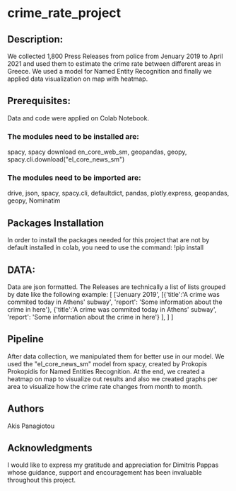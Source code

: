 # crime_rate_project

## Description:

We collected 1,800 Press Releases from police from Jenuary 2019 to April 2021 and used them to estimate the crime rate between different areas in Greece. We used a model for Named Entity Recognition and finally we 
applied data visualization on map with heatmap. 

## Prerequisites:
Data and code were applied on Colab Notebook. 
### The modules need to be installed are:

spacy, spacy download en_core_web_sm, geopandas, geopy, spacy.cli.download("el_core_news_sm")

### The modules need to be imported are:

drive, json, spacy, spacy.cli, defaultdict, pandas, plotly.express, geopandas, geopy, Nominatim

## Packages Installation

In order to install the packages needed for this project that are not by default installed in colab, you need to use the command: !pip install <package>

## DATA:

Data are json formatted. The Releases are technically a list of lists grouped by date like the following example:
[
	['Jenuary 2019',
		[{'title':'A crime was commited today in Athens' subway',
		  'report': 'Some information about the crime in here'},
		  {'title':'A crime was commited today in Athens' subway',
		  'report': 'Some information about the crime in here'}
		],
	]
]

## Pipeline

After data collection, we manipulated them for better use in our model. We used the "el_core_news_sm" model from spacy, created by Prokopis Prokopidis for Named Entities Recognition.
At the end, we created a heatmap on map to visualize out results and also we created graphs per area to visualize how the crime rate changes from month to month.

## Authors
Akis Panagiotou

## Acknowledgments
I would like to express my gratitude and appreciation for Dimitris Pappas whose guidance, support and encouragement has been invaluable throughout this project.
